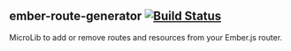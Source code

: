 ## ember-route-generator  [![Build Status](https://travis-ci.org/ember-cli/broccoli-petal.png?branch=master)](https://travis-ci.org/ember-cli/ember-route-generator)

MicroLib to add or remove routes and resources from your Ember.js router.
